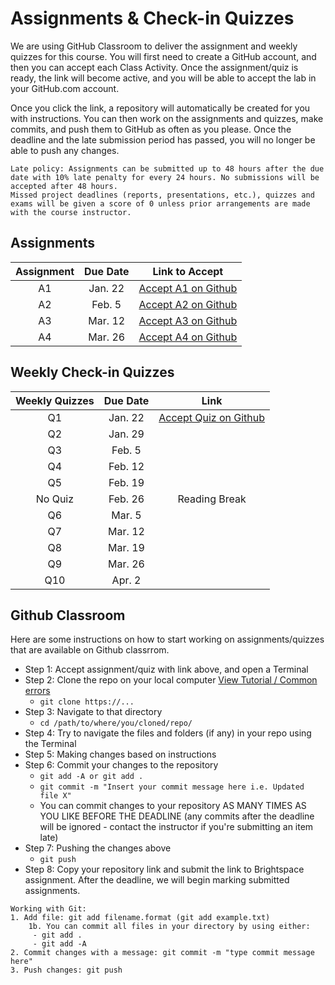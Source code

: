 # Assignments & Check-in Quizzes

We are using GitHub Classroom to deliver the assignment and weekly quizzes for this course.
You will first need to create a GitHub account, and then you can accept each Class Activity.
Once the assignment/quiz is ready, the link will become active, and you will be able to accept the lab in your GitHub.com account.

Once you click the link, a repository will automatically be created for you with instructions.
You can then work on the assignments and quizzes, make commits, and push them to GitHub as often as you please.
Once the deadline and the late submission period has passed, you will no longer be able to push any changes.

```{tip}
Late policy: Assignments can be submitted up to 48 hours after the due date with 10% late penalty for every 24 hours. No submissions will be accepted after 48 hours. 
Missed project deadlines (reports, presentations, etc.), quizzes and exams will be given a score of 0 unless prior arrangements are made with the course instructor.
```

## Assignments 

| Assignment | Due Date |      Link to Accept     |
|:----------:|:--------:|:-----------------------:|
|     A1     |  Jan. 22 | [Accept A1 on Github]() |
|     A2     |  Feb. 5  | [Accept A2 on Github]() |
|     A3     |  Mar. 12 | [Accept A3 on Github]() |
|     A4     |  Mar. 26 | [Accept A4 on Github]() |

## Weekly Check-in Quizzes

| Weekly Quizzes | Due Date |           Link            |
|:--------------:|:--------:|:-------------------------:|
|       Q1       |  Jan. 22 | [Accept Quiz on Github]() |
|       Q2       |  Jan. 29 |                           |
|       Q3       |  Feb. 5  |                           |
|       Q4       |  Feb. 12 |                           |
|       Q5       |  Feb. 19 |                           |
|     No Quiz    |  Feb. 26 |       Reading Break       |
|       Q6       |  Mar. 5  |                           |
|       Q7       |  Mar. 12 |                           |
|       Q8       |  Mar. 19 |                           |
|       Q9       |  Mar. 26 |                           |
|       Q10      |  Apr. 2  |                           |

## Github Classroom

Here are some instructions on how to start working on assignments/quizzes that are available on Github classrrom.

- Step 1: Accept assignment/quiz with link above, and open a Terminal
- Step 2: Clone the repo on your local computer [View Tutorial / Common errors](https://docs.github.com/en/repositories/creating-and-managing-repositories/cloning-a-repository)
  - `git clone https://...`
- Step 3: Navigate to that directory 
  - `cd /path/to/where/you/cloned/repo/`
- Step 4: Try to navigate the files and folders (if any) in your repo using the Terminal
- Step 5: Making changes based on instructions 
- Step 6: Commit your changes to the repository 
  - `git add -A or git add .`
  - `git commit -m "Insert your commit message here i.e. Updated file X"`
  - You can commit changes to your repository AS MANY TIMES AS YOU LIKE BEFORE THE DEADLINE (any commits after the deadline will be ignored - contact the instructor if you're submitting an item late)
- Step 7: Pushing the changes above
  - `git push` 
- Step 8: Copy your repository link and submit the link to Brightspace assignment. After the deadline, we will begin marking submitted assignments. 



```{tip}
Working with Git:
1. Add file: git add filename.format (git add example.txt) 
    1b. You can commit all files in your directory by using either:
     - git add .
     - git add -A
2. Commit changes with a message: git commit -m "type commit message here"
3. Push changes: git push
```
